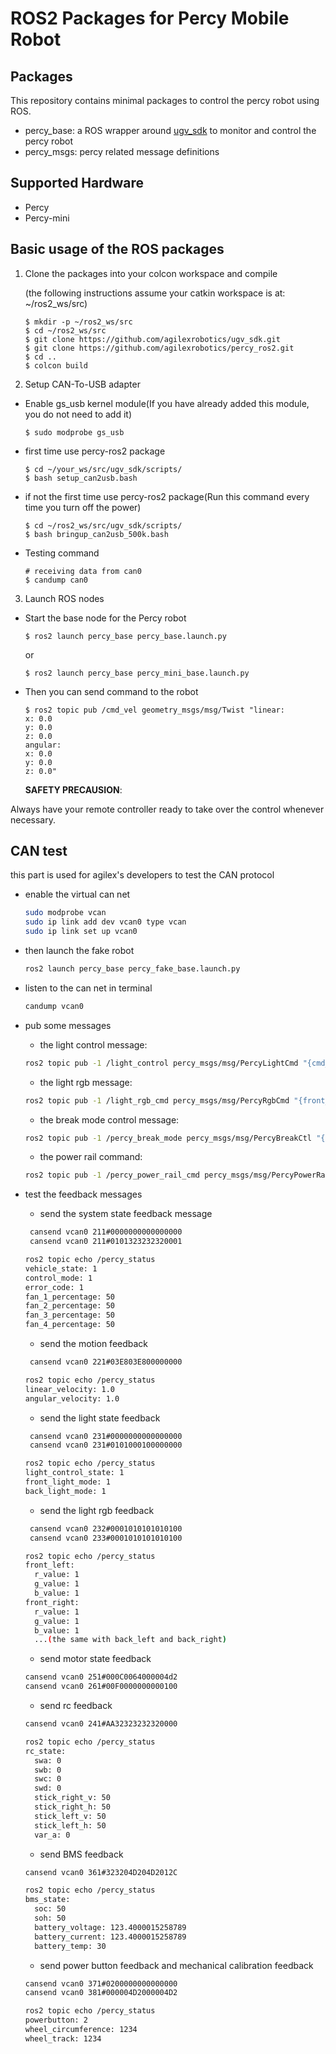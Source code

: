 # ROS2 Packages for Percy Mobile Robot

## Packages

This repository contains minimal packages to control the percy robot using ROS. 

* percy_base: a ROS wrapper around [ugv_sdk](https://github.com/agilexrobotics/ugv_sdk) to monitor and control the percy robot
* percy_msgs: percy related message definitions

## Supported Hardware

* Percy
* Percy-mini

## Basic usage of the ROS packages

1. Clone the packages into your colcon workspace and compile

    (the following instructions assume your catkin workspace is at: ~/ros2_ws/src)

    ```
    $ mkdir -p ~/ros2_ws/src
    $ cd ~/ros2_ws/src
    $ git clone https://github.com/agilexrobotics/ugv_sdk.git
    $ git clone https://github.com/agilexrobotics/percy_ros2.git
    $ cd ..
    $ colcon build
    ```
2. Setup CAN-To-USB adapter

* Enable gs_usb kernel module(If you have already added this module, you do not need to add it)
    ```
    $ sudo modprobe gs_usb
    ```
    
* first time use percy-ros2 package
   ```
   $ cd ~/your_ws/src/ugv_sdk/scripts/
   $ bash setup_can2usb.bash
   ```
   
* if not the first time use percy-ros2 package(Run this command every time you turn off the power) 
   ```
   $ cd ~/ros2_ws/src/ugv_sdk/scripts/
   $ bash bringup_can2usb_500k.bash
   ```
   
* Testing command
    ```
    # receiving data from can0
    $ candump can0
    ```
3. Launch ROS nodes

* Start the base node for the Percy robot

    ```
    $ ros2 launch percy_base percy_base.launch.py
    ```
    or
     ```
    $ ros2 launch percy_base percy_mini_base.launch.py
     ```

* Then you can send command to the robot
    ```
    $ ros2 topic pub /cmd_vel geometry_msgs/msg/Twist "linear:
    x: 0.0
    y: 0.0
    z: 0.0
    angular:
    x: 0.0
    y: 0.0
    z: 0.0" 
    
    ```
    **SAFETY PRECAUSION**: 

Always have your remote controller ready to take over the control whenever necessary. 

## CAN test

this part is used for agilex's developers to test the CAN protocol

- enable the virtual can net

  ``` bash
  sudo modprobe vcan
  sudo ip link add dev vcan0 type vcan
  sudo ip link set up vcan0
  ```

- then launch the fake robot

  ```bash
  ros2 launch percy_base percy_fake_base.launch.py
  ```

- listen to the can net in terminal

  ```bash
  candump vcan0
  ```

- pub some messages

  - the light control message:

  ```bash
  ros2 topic pub -1 /light_control percy_msgs/msg/PercyLightCmd "{cmd_ctrl_allowed: true, front_illumination_mode: 1, back_illumination_mode: 1}"
  ```
  - the light rgb message:

  ```bash
  ros2 topic pub -1 /light_rgb_cmd percy_msgs/msg/PercyRgbCmd "{front_left: {r_value: 1, g_value: 2, b_value: 3}, front_right: {r_value: 4, g_value: 5, b_value: 6}, back_left: {r_value: 7, g_value: 8, b_value: 9}, back_right: {r_value: 10, g_value: 11, b_value: 12}}"
  ```
  - the break mode control message:

  ```bash
  ros2 topic pub -1 /percy_break_mode percy_msgs/msg/PercyBreakCtl "{break_mode: 1}"
  ```

  - the power rail command:

  ```bash
  ros2 topic pub -1 /percy_power_rail_cmd percy_msgs/msg/PercyPowerRailCtl "{external_48v: true, external_5v: true, fan_12v: true, jetson1_12v: true, jetson2_12v: true, ultrasonic_sensor_12v: true, camera_12v: true, router_5g_12v: true, switchboard_12v: true, usb_hub_12v: true, sick_system_24v: true}"
  ```
  
- test the feedback messages

  - send the system state feedback message

  ```bash
   cansend vcan0 211#0000000000000000
   cansend vcan0 211#0101323232320001
  ```
  
  ```bash
  ros2 topic echo /percy_status
  vehicle_state: 1
  control_mode: 1
  error_code: 1
  fan_1_percentage: 50
  fan_2_percentage: 50
  fan_3_percentage: 50
  fan_4_percentage: 50
  ```
  
  - send the motion feedback
  
  ```bash
   cansend vcan0 221#03E803E800000000
  ```
  
  ```bash
  ros2 topic echo /percy_status
  linear_velocity: 1.0
  angular_velocity: 1.0
  ```
  
  - send the light state feedback
  
  ```bash
   cansend vcan0 231#0000000000000000
   cansend vcan0 231#0101000100000000
  ```
  ```bash
  ros2 topic echo /percy_status
  light_control_state: 1
  front_light_mode: 1
  back_light_mode: 1
  ```
  
  - send the light rgb feedback
  
  ```bash
   cansend vcan0 232#0001010101010100
   cansend vcan0 233#0001010101010100
  ```
  
  ```bash
  ros2 topic echo /percy_status
  front_left:
    r_value: 1
    g_value: 1
    b_value: 1
  front_right:
    r_value: 1
    g_value: 1
    b_value: 1
    ...(the same with back_left and back_right)
  ```
  
  - send motor state feedback
  
  ```bash
  cansend vcan0 251#000C0064000004d2
  cansend vcan0 261#00F0000000000100
  ```
  
  - send rc feedback
  
  ```bash
  cansend vcan0 241#AA32323232320000
  ```
  
  ```bash
  ros2 topic echo /percy_status
  rc_state:
    swa: 0
    swb: 0
    swc: 0
    swd: 0
    stick_right_v: 50
    stick_right_h: 50
    stick_left_v: 50
    stick_left_h: 50
    var_a: 0
  ```
  
  - send BMS feedback
  
  ```bash
  cansend vcan0 361#323204D204D2012C
  ```
  
  ```bash
  ros2 topic echo /percy_status
  bms_state:
    soc: 50
    soh: 50
    battery_voltage: 123.4000015258789
    battery_current: 123.4000015258789
    battery_temp: 30
  ```
  
  - send power button feedback and mechanical calibration feedback
  
  ```bash
  cansend vcan0 371#0200000000000000
  cansend vcan0 381#000004D2000004D2
  ```
  
  ```bash
  ros2 topic echo /percy_status
  powerbutton: 2
  wheel_circumference: 1234
  wheel_track: 1234
  ```
  
  

